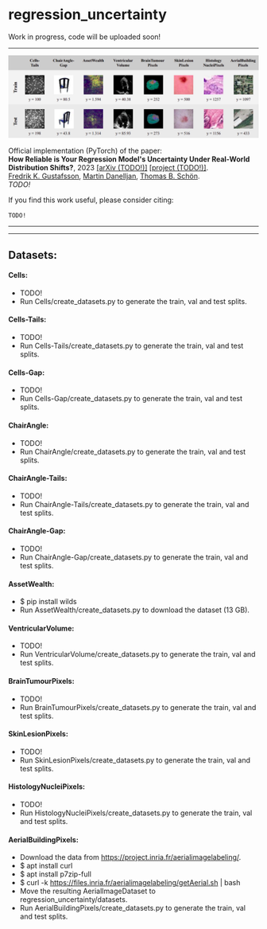 # regression_uncertainty

Work in progress, code will be uploaded soon!




***

![overview image](regression_uncertainty.png)

Official implementation (PyTorch) of the paper: \
**How Reliable is Your Regression Model's Uncertainty Under Real-World Distribution Shifts?**, 2023 [[arXiv (TODO!)]]() [[project (TODO!)]](). \
[Fredrik K. Gustafsson](http://www.fregu856.com/), [Martin Danelljan](https://martin-danelljan.github.io/), [Thomas B. Schön](http://user.it.uu.se/~thosc112/). \
_TODO!_

If you find this work useful, please consider citing:
```
TODO!
```




***
***

## Datasets:

#### Cells:
- TODO!
- Run Cells/create_datasets.py to generate the train, val and test splits.

#### Cells-Tails:
- TODO!
- Run Cells-Tails/create_datasets.py to generate the train, val and test splits.

#### Cells-Gap:
- TODO!
- Run Cells-Gap/create_datasets.py to generate the train, val and test splits.

#### ChairAngle:
- TODO!
- Run ChairAngle/create_datasets.py to generate the train, val and test splits.

#### ChairAngle-Tails:
- TODO!
- Run ChairAngle-Tails/create_datasets.py to generate the train, val and test splits.

#### ChairAngle-Gap:
- TODO!
- Run ChairAngle-Gap/create_datasets.py to generate the train, val and test splits.

#### AssetWealth:
- $ pip install wilds
- Run AssetWealth/create_datasets.py to download the dataset (13 GB).

#### VentricularVolume:
- TODO!
- Run VentricularVolume/create_datasets.py to generate the train, val and test splits.

#### BrainTumourPixels:
- TODO!
- Run BrainTumourPixels/create_datasets.py to generate the train, val and test splits.

#### SkinLesionPixels:
- TODO!
- Run SkinLesionPixels/create_datasets.py to generate the train, val and test splits.

#### HistologyNucleiPixels:
- TODO!
- Run HistologyNucleiPixels/create_datasets.py to generate the train, val and test splits.

#### AerialBuildingPixels:
- Download the data from https://project.inria.fr/aerialimagelabeling/.
- $ apt install curl
- $ apt install p7zip-full
- $ curl -k https://files.inria.fr/aerialimagelabeling/getAerial.sh | bash
- Move the resulting AerialImageDataset to regression_uncertainty/datasets.
- Run AerialBuildingPixels/create_datasets.py to generate the train, val and test splits.
